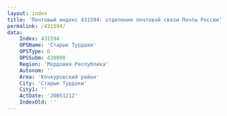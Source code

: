 ```yaml
---
layout: index
title: 'Почтовый индекс 431594: отделение почтовой связи Почты России'
permalink: /431594/
data:
    Index: 431594
    OPSName: 'Старые Турдаки'
    OPSType: О
    OPSSubm: 430000
    Region: 'Мордовия Республика'
    Autonom: ''
    Area: 'Кочкуровский район'
    City: 'Старые Турдаки'
    City1: ''
    ActDate: '20051212'
    IndexOld: ''
---
```

